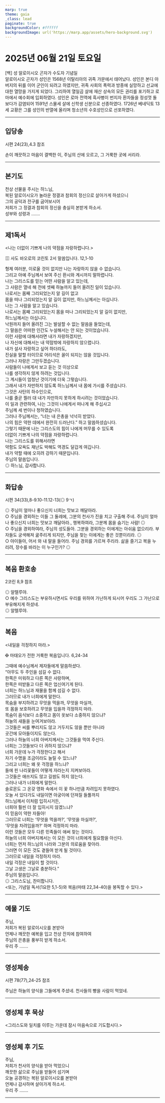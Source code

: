 ```yaml
---
marp: true
theme: gaia
_class: lead
paginate: true
backgroundColor: #ffffff
backgroundImage: url('https://marp.app/assets/hero-background.svg')
---
```


# 2025년 06월 21일 토요일

[백] 성 알로이시오 곤자가 수도자 기념일  
알로이시오 곤자가 성인은 1568년 이탈리아의 귀족 가문에서 태어났다. 성인은 본디 아버지의 뒤를 이어 군인이 되려고 하였지만, 귀족 사회의 폭력과 방종에 실망하고 선교에 대한 열망을 가지게 되었다. 그리하여 열일곱 살에 재산 상속의 모든 권리를 포기하고 로마에서 예수회에 입회하였다. 성인은 로마 전역에 흑사병이 번지자 환자들을 정성껏 돌보다가 감염되어 1591년 스물세 살에 신학생 신분으로 선종하였다. 1726년 베네딕토 13세 교황은 그를 성인의 반열에 올리며 청소년의 수호성인으로 선포하였다.




---

## 입당송

시편 24(23),4.3 참조

손이 깨끗하고 마음이 결백한 이, 주님의 산에 오르고, 그 거룩한 곳에 서리라.  
  


---

## 본기도

천상 선물을 주시는 하느님,  
복된 알로이시오가 놀라운 정결과 참회의 정신으로 살아가게 하셨으니  
그의 공덕과 전구를 굽어보시어  
저희가 그 정결과 참회의 정신을 충실히 본받게 하소서.  
성부와 성령과 …….  
  


---

## 제1독서

<나는 더없이 기쁘게 나의 약점을 자랑하렵니다.>

▥ 사도 바오로의 코린토 2서 말씀입니다. 12,1-10

형제 여러분, 이로울 것이 없지만 나는 자랑하지 않을 수 없습니다.  
그리고 아예 주님께서 보여 주신 환시와 계시까지 말하렵니다.  
나는 그리스도를 믿는 어떤 사람을 알고 있는데,  
그 사람은 열네 해 전에 셋째 하늘까지 들어 올려진 일이 있습니다.  
나로서는 몸째 그리되었는지 알 길이 없고  
몸을 떠나 그리되었는지 알 길이 없지만, 하느님께서는 아십니다.  
나는 그 사람을 알고 있습니다.  
나로서는 몸째 그리되었는지 몸을 떠나 그리되었는지 알 길이 없지만,  
하느님께서는 아십니다.  
낙원까지 들어 올려진 그는 발설할 수 없는 말씀을 들었는데,  
그 말씀은 어떠한 인간도 누설해서는 안 되는 것이었습니다.  
이런 사람에 대해서라면 내가 자랑하겠지만,  
나 자신에 대해서는 내 약점밖에 자랑하지 않으렵니다.  
내가 설사 자랑하고 싶어 하더라도,  
진실을 말할 터이므로 어리석은 꼴이 되지는 않을 것입니다.  
그러나 자랑은 그만두겠습니다.  
사람들이 나에게서 보고 듣는 것 이상으로  
나를 생각하지 않게 하려는 것입니다.  
그 계시들이 엄청난 것이기에 더욱 그렇습니다.  
그래서 내가 자만하지 않도록 하느님께서 내 몸에 가시를 주셨습니다.  
그것은 사탄의 하수인으로,  
나를 줄곧 찔러 대 내가 자만하지 못하게 하시려는 것이었습니다.  
이 일과 관련하여, 나는 그것이 나에게서 떠나게 해 주십사고  
주님께 세 번이나 청하였습니다.  
그러나 주님께서는, “너는 내 은총을 넉넉히 받았다.  
나의 힘은 약한 데에서 완전히 드러난다.” 하고 말씀하셨습니다.  
그렇기 때문에 나는 그리스도의 힘이 나에게 머무를 수 있도록  
더없이 기쁘게 나의 약점을 자랑하렵니다.  
나는 그리스도를 위해서라면  
약함도 모욕도 재난도 박해도 역경도 달갑게 여깁니다.  
내가 약할 때에 오히려 강하기 때문입니다.  
주님의 말씀입니다.  
◎ 하느님, 감사합니다.  
  


---

## 화답송

시편 34(33),8-9.10-11.12-13(◎ 9ㄱ)

◎ 주님이 얼마나 좋으신지 너희는 맛보고 깨달아라.  
○ 주님을 경외하는 이들 그 둘레에, 그분의 천사가 진을 치고 구출해 주네. 주님이 얼마나 좋으신지 너희는 맛보고 깨달아라., 행복하여라, 그분께 몸을 숨기는 사람! ◎  
○ 주님을 경외하여라, 주님의 성도들아. 그분을 경외하는 이에게는 아쉬움 없으리라. 부자들도 궁색해져 굶주리게 되지만, 주님을 찾는 이에게는 좋은 것뿐이리라. ◎  
○ 아이들아, 어서 와 내 말을 들어라. 주님 경외를 가르쳐 주리라. 삶을 즐기고 복을 누리려, 장수를 바라는 이 누구인가? ◎  
  


---

## 복음 환호송

2코린 8,9 참조

◎ 알렐루야.  
○ 예수 그리스도는 부유하시면서도 우리를 위하여 가난하게 되시어 우리도 그 가난으로 부유해지게 하셨네.  
◎ 알렐루야.  
  


---

## 복음

<내일을 걱정하지 마라.>

✠ 마태오가 전한 거룩한 복음입니다. 6,24-34

그때에 예수님께서 제자들에게 말씀하셨다.  
“아무도 두 주인을 섬길 수 없다.  
한쪽은 미워하고 다른 쪽은 사랑하며,  
한쪽은 떠받들고 다른 쪽은 업신여기게 된다.  
너희는 하느님과 재물을 함께 섬길 수 없다.  
그러므로 내가 너희에게 말한다.  
목숨을 부지하려고 무엇을 먹을까, 무엇을 마실까,  
또 몸을 보호하려고 무엇을 입을까 걱정하지 마라.  
목숨이 음식보다 소중하고 몸이 옷보다 소중하지 않으냐?  
하늘의 새들을 눈여겨보아라.  
그것들은 씨를 뿌리지도 않고 거두지도 않을 뿐만 아니라  
곳간에 모아들이지도 않는다.  
그러나 하늘의 너희 아버지께서는 그것들을 먹여 주신다.  
너희는 그것들보다 더 귀하지 않으냐?  
너희 가운데 누가 걱정한다고 해서  
자기 수명을 조금이라도 늘릴 수 있느냐?  
그리고 너희는 왜 옷 걱정을 하느냐?  
들에 핀 나리꽃들이 어떻게 자라는지 지켜보아라.  
그것들은 애쓰지도 않고 길쌈도 하지 않는다.  
그러나 내가 너희에게 말한다.  
솔로몬도 그 온갖 영화 속에서 이 꽃 하나만큼 차려입지 못하였다.  
오늘 서 있다가도 내일이면 아궁이에 던져질 들풀까지  
하느님께서 이처럼 입히시거든,  
너희야 훨씬 더 잘 입히시지 않겠느냐?  
이 믿음이 약한 자들아!  
그러므로 너희는 ‘무엇을 먹을까?’, ‘무엇을 마실까?’,  
‘무엇을 차려입을까?’ 하며 걱정하지 마라.  
이런 것들은 모두 다른 민족들이 애써 찾는 것이다.  
하늘의 너희 아버지께서는 이 모든 것이 너희에게 필요함을 아신다.  
너희는 먼저 하느님의 나라와 그분의 의로움을 찾아라.  
그러면 이 모든 것도 곁들여 받게 될 것이다.  
그러므로 내일을 걱정하지 마라.  
내일 걱정은 내일이 할 것이다.  
그날 고생은 그날로 충분하다.”  
주님의 말씀입니다.  
◎ 그리스도님, 찬미합니다.  
<또는, 기념일 독서(1요한 5,1-5)와 복음(마태 22,34-40)을 봉독할 수 있다.>  
  


---

## 예물 기도

주님,  
저희가 복된 알로이시오를 본받아  
언제나 깨끗한 예복을 입고 천상 잔치에 참여하여  
주님의 은총을 풍부히 받게 하소서.  
우리 주 …….  
  


---

## 영성체송

시편 78(77),24-25 참조

주님은 하늘의 양식을 그들에게 주셨네. 천사들의 빵을 사람이 먹었네.  
  


---

## 영성체 후 묵상

<그리스도와 일치를 이루는 가운데 잠시 마음속으로 기도합시다.>  


---

## 영성체 후 기도

주님,  
저희가 천사의 양식을 받아 먹었으니  
깨끗한 삶으로 주님을 받들어 섬기며  
오늘 공경하는 복된 알로이시오를 본받아  
언제나 감사하며 살아가게 하소서.  
우리 주 …….  
  


---